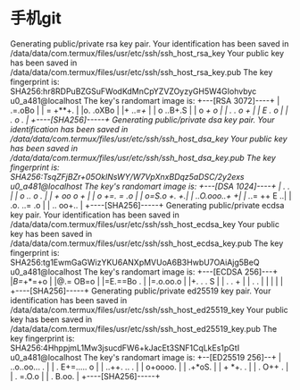 # 手机git
Generating public/private rsa key pair.
Your identification has been saved in /data/data/com.termux/files/usr/etc/ssh/ssh_host_rsa_key
Your public key has been saved in /data/data/com.termux/files/usr/etc/ssh/ssh_host_rsa_key.pub
The key fingerprint is:
SHA256:hr8RDPuBZGSuFWodKdMnCpYZVZOyzyGH5W4GIohvbyc u0_a481@localhost
The key's randomart image is:
+---[RSA 3072]----+
|  .=.oBo         |
|  = +**+.        |
|o. .oXBo         |
|+ ..*=+*         |
| o ..B+.S        |
|  o   *+ o       |
| . . o  +        |
|    E .  o       |
|   . o  .        |
+----[SHA256]-----+
Generating public/private dsa key pair.
Your identification has been saved in /data/data/com.termux/files/usr/etc/ssh/ssh_host_dsa_key
Your public key has been saved in /data/data/com.termux/files/usr/etc/ssh/ssh_host_dsa_key.pub
The key fingerprint is:
SHA256:TsqZFjBZr+05OklNsWY/W7VpXnxBDqz5aDSC/2y2exs u0_a481@localhost
The key's randomart image is:
+---[DSA 1024]----+
|      .     .    |
|     o ..    o . |
|    +   oo  o +  |
|     o +=. =  .o |
|      o=S.o +. +.|
|     ..O.ooo..+ +|
|     .*.= ++ E ..|
|     .o. ..= .o  |
|      ..  oo+..  |
+----[SHA256]-----+
Generating public/private ecdsa key pair.
Your identification has been saved in /data/data/com.termux/files/usr/etc/ssh/ssh_host_ecdsa_key
Your public key has been saved in /data/data/com.termux/files/usr/etc/ssh/ssh_host_ecdsa_key.pub
The key fingerprint is:
SHA256:tg1EwmGaGWizYKU6ANXpMVUoA6B3HwbU7OAiAjg5BeQ u0_a481@localhost
The key's randomart image is:
+---[ECDSA 256]---+
|*B=*+*=+o        |
|@.= OB=o         |
|=E.==Bo .        |
|=.o.oo.o         |
|+. .  . S        |
| .     . +       |
|        . .      |
|                 |
|                 |
+----[SHA256]-----+
Generating public/private ed25519 key pair.
Your identification has been saved in /data/data/com.termux/files/usr/etc/ssh/ssh_host_ed25519_key
Your public key has been saved in /data/data/com.termux/files/usr/etc/ssh/ssh_host_ed25519_key.pub
The key fingerprint is:
SHA256:4HhppjmL1Mw3jsucdFW6+kJacEt3SNF1CqLkEs1pGtI u0_a481@localhost
The key's randomart image is:
+--[ED25519 256]--+
|   ..o..oo... .  |
|  . E+=..... o   |
|   ..++. .. .    |
|    o+oooo.      |
|    .+*oS.       |
|   + *+. .       |
|  . O++ .        |
| . =.O.o         |
|  . B.oo.        |
+----[SHA256]-----+
